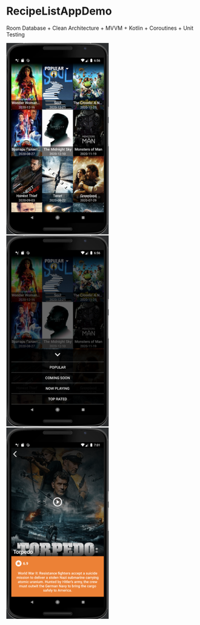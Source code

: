# RecipeListAppDemo
Room Database + Clean Architecture + MVVM + Kotlin + Coroutines + Unit Testing

<p>
<img src="https://github.com/AbdullahSa/MovieSampleApp/blob/master/screenshots/homescreen.png" alt="Home Screen" width="270"/>&nbsp;
<img src="https://github.com/AbdullahSa/MovieSampleApp/blob/master/screenshots/bottomsheet.png" alt="BottomSheet" width="270"/>&nbsp;
<img src="https://github.com/AbdullahSa/MovieSampleApp/blob/master/screenshots/moviedetail.png" alt="Movie Detail Screen" width="270"/>
</p>

